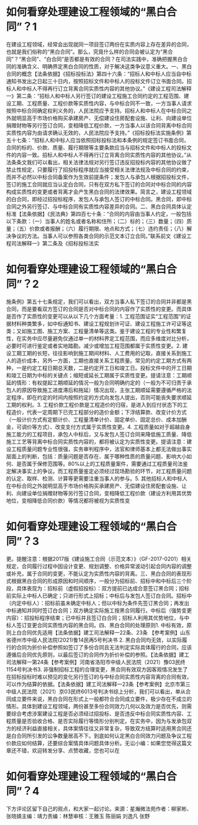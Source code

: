 # 如何看穿处理建设工程领域的“黑白合同”？1

在建设工程领域，经常会出现就同一项目签订两份在实质内容上存在差异的合同，也就是我们俗称的“黑白合同”。那么，究竟什么样的合同会被认定为“黑合同”？“黑合同”、“白合同”是否都是有效的合同？在司法实践中，准确把握黑白合同的准确含义、明确界定黑白合同的性质，对于解决这类争议意义重大。一、黑白合同的概念【法条依据】《招标投标法》第四十六条：“招标人和中标人应当自中标通知书发出之日起三十日内，按照招标文件和中标人的投标文件订立书面合同。招标人和中标人不得再行订立背离合同实质性内容的其他协议。”《建设工程司法解释一》第二条：“招标人和中标人另行签订的建设工程施工合同约定的工程范围、建设工期、工程质量、工程价款等实质性内容，与中标合同不一致，一方当事人请求按照中标合同确定权利义务的，人民法院应予支持。招标人和中标人在中标合同之外就明显高于市场价格购买承建房产、无偿建设住房配套设施、让利、向建设单位捐赠财物等另行签订合同，变相降低工程价款，一方当事人以该合同背离中标合同实质性内容为由请求确认无效的，人民法院应予支持。”《招标投标法实施条例》第五十七条：“招标人和中标人应当依照招标投标法和本条例的规定签订书面合同，合同的标的、价款、质量、履行期限等主要条款应当与招标文件和中标人的投标文件的内容一致。招标人和中标人不得再行订立背离合同实质性内容的其他协议。”从法条条文我们可以看出，相关法律法规对另行签订违反招投标内容的其他协议做了禁止性规定，只要履行了招投标程序就应当接受相关法律法规及中标合同的约束，而并不必然以中标合同备案作为生效前提条件；发包人与承包人根据招投标文件，签订的施工合同就应当认定白合同，只有在双方私下签订的合同对中标合同的内容构成实质性的变更或者背离才会产生黑白合同的法律效果。简言之，建设工程领域的白合同，即经过招投标程序，发包人与承包人签订的中标合同。黑合同，即中标合同之外另行签订、与中标合同有实质性内容差异的合同。二、黑白合同具体认定标准【法条依据】《民法典》第四百七十条：“合同的内容由当事人约定，一般包括以下条款：（一）当事人的姓名或者名称和住所；（二）标的；（三）数量；（四）质量；（五）价款或者报酬；（六）履行期限、地点和方式；（七）违约责任；（八）解决争议的方法。当事人可以参照各类合同的示范文本订立合同。”联系前文《建设工程司法解释一》第二条及《招标投标法实

# 如何看穿处理建设工程领域的“黑白合同”？2

施条例》第五十七条规定，我们可以看出，双方当事人私下签订的合同并非都是黑合同，而是要看双方签订的合同是否对中标合同的内容作了实质性的变更。而具体是否作了实质性的变更可以从以下几个方面考量：1. 工程范围证实“工程范围”的证据材料种类繁多，如中标通知书、建设工程规划许可证、建设工程施工许可证等这类；又如施工图、施工方案、工程量清单等这类。鉴于建设工程的专业性和繁复性，在实务中应尽量避免仅通过单一的材料界定工程范围，而应多维度对比分析，必要时可进行鉴定或者实地踏勘。减少或增加工程范围都属于实质性变更。2. 建设工期工期的长短，往往影响到施工期间材料、人工费用的记取，直接关系到施工人的造价成本，另外一方面，工期也直接关系工程质量。常见的约定工期方式有两种，一是约定工程日期总天数，二是约定开工日和竣工日。投标文件中的开工日期和竣工日期为中标的关键点；缩短或延长工期属于实质性变更。提请注意：工期顺延的情形：有权提起工期顺延的情况一般为合同明确约定的（一般为不可归责于承包人的原因导致施工进度滞后和拖延）情况出现，主张工期顺延需要遵循严格的法定程序，即在约定的时间内按照约定的方式向发包人提出，否则可能丧失要求顺延工期的权利。3. 工程价款工程价款是工程造价的归宿，是进入到应付状态下的工程造价，代表一定周期下已完工程部分的造价金额；下浮结算款、改变计价方式（一般计价方式有定额计价、工程量清单计价、固定单价、固定总价、成本加酬金，可调价等方式）、改变支付方式属于实质性变更。4. 工程质量如对于超越自身施工能力的工程项目，承包人中标后，又与发包人签订合同来降低施工质量、降低施工工艺等背离中标合同实质性内容的，都将被认定为实质性变更。提请注意：建设工程质量问题专业性很强，实务审判程序中，法官和律师基本上都无法做出事实层面上的判断，包括：质量问题是否存在、属于哪种性质的质量问题、影响大小如何、是否属于保修范围等。80%以上的工程质量案件，需要通过工程质量司法鉴定解决事实上的争议。而工程质量鉴定必须经过现场勘验的环节，对工程质量问题的认定、取样、检测、计算等更需要注重当事人的参与。5. 其他招标人和中标人在中标合同之外就明显高于市场价格购买承建房产、无偿建设住房配套设施、让利、向建设单位捐赠财物等另行签订合同，变相降低工程价款（建设方利用其优势地位，变相降低合同价款）等情况都将被视为实质性变

# 如何看穿处理建设工程领域的“黑白合同”？3

更。提醒注意：根据2017版《建设施工合同（示范文本）》（GF-2017-0201）相关规定，合同履行过程中因设计变更、规划调整、价格异常波动引起合同内容的调整或补充，属于合同的变更，不能认定为实质性内容的背离。三、黑白合同的表现形式根据黑白合同的形成原因和时间顺序，一般分为招标前、招标中和中标后三个阶段，具体表现为：招标前（虚假招投标）：双方提前已达成合意签订黑合同；招标前实际上中标人已确定；只进行形式上招标；中标后与发包人签订白合同。招标中（内定中标人）：招标前虽未确定中标人；但以中标为条件先签订黑合同；再发出中标通知并同时签订白合同；双方确定实际施工按黑合同履行。中标后（强势变更内容）：招投标程序结束；已中标并且签订白合同；招标人利用其优势地位，与中标人签订变更合同实质性内容的黑合同。四、黑白合同的处理原则1. 中标有效，原则上白合同优先适用【法条依据】建工司法解释一22条、23条          【参考案例】山东省德州市中级人民法院(2021)鲁14民再5号判决书      2. 黑白合同均无效，以实际履行的合同为折价补偿参照如签订了多份合同且无法判定实际具体履行的合同，应该遵循后合同优先原则，以最后签订的合同作为折价补偿的参照。【法条依据】建工司法解释一第24条【参考案例】河南省洛阳市中级人民法院（2021）豫03民终1154号判决书3. 非强制招标工程的合理变更，黑合同有效双方因客观情况发生了在招标投标时难以预见的变化另行签订的与中标合同实质性内容背离的合同有效，可以作为结算的依据。【法条依据】建工司法解释一23条【参考案例】北京市第三中级人民法院（2021）京03民终6013号判决书综上分析，我们可以看出，单从合同成立要件来说，黑白合同在形式上一般都符合合同成立要件，极少存在不成立的情形。具体到建设工程领域，两份甚至多份合同效力几何以及效力是否优先，则需要综合考虑涉案建设工程是否必须经过招投标、是否违反中标合同实质性内容、工程质量是否验收合格、是否实际履行等情形分别判定。在实务中，因为与发承包双方的经济利益直接相关，具体案情往往又非常复杂，导致双方结算时适用黑合同还是白合同所引发的讼争数量居高不下。到底如何认定黑白合同效力问题及争议工程价款应如何结算，还要综合案情具体问题具体分析。无讼小编：如果您觉得这篇文章还不错，欢迎转发分享、点赞收藏，您也可以在

# 如何看穿处理建设工程领域的“黑白合同”？4

下方评论区留下自己的观点，和大家一起讨论。来源：星瀚微法苑作者：柳家彬、张晓婧主编：靖力责编：林慧审核：王雅玉 陈丽娟 刘逸凡 张野

